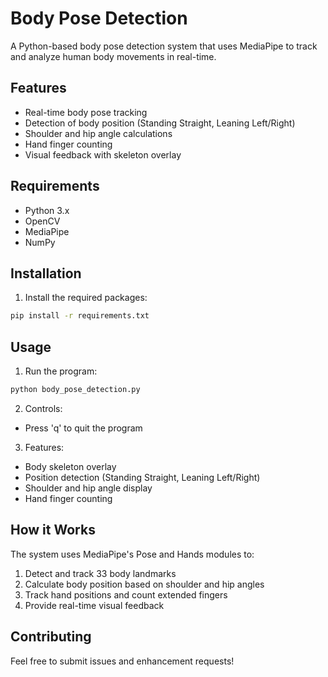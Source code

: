 # Body Pose Detection

A Python-based body pose detection system that uses MediaPipe to track and analyze human body movements in real-time.

## Features

- Real-time body pose tracking
- Detection of body position (Standing Straight, Leaning Left/Right)
- Shoulder and hip angle calculations
- Hand finger counting
- Visual feedback with skeleton overlay

## Requirements

- Python 3.x
- OpenCV
- MediaPipe
- NumPy

## Installation

1. Install the required packages:
```bash
pip install -r requirements.txt
```

## Usage

1. Run the program:
```bash
python body_pose_detection.py
```

2. Controls:
- Press 'q' to quit the program

3. Features:
- Body skeleton overlay
- Position detection (Standing Straight, Leaning Left/Right)
- Shoulder and hip angle display
- Hand finger counting

## How it Works

The system uses MediaPipe's Pose and Hands modules to:
1. Detect and track 33 body landmarks
2. Calculate body position based on shoulder and hip angles
3. Track hand positions and count extended fingers
4. Provide real-time visual feedback

## Contributing

Feel free to submit issues and enhancement requests! 